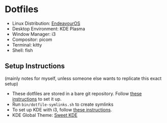 # Dotfiles
- Linux Distribution: [EndeavourOS](https://endeavouros.com/)
- Desktop Environment: KDE Plasma
- Window Manager: i3
- Compositor: picom
- Terminal: kitty
- Shell: fish

## Setup Instructions

(mainly notes for myself, unless someone else wants to replicate this exact setup)

- These dotfiles are stored in a bare git repository. Follow [these instructions](https://archive.ph/FBqXd) to set it up.
- Run `bin/dotfile-symlinks.sh` to create symlinks
- To set up KDE with i3, follow [these instructions](https://archive.ph/YqPKX#Use_a_different_window_manager).
- KDE Global Theme: [Sweet KDE](https://store.kde.org/p/1294174/)
